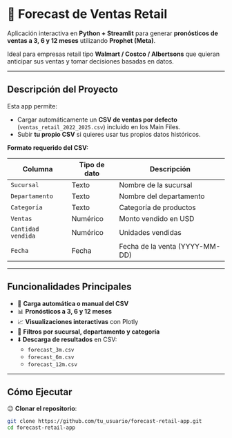 # **🛒 Forecast de Ventas Retail**

Aplicación interactiva en **Python + Streamlit** para generar **pronósticos de ventas a 3, 6 y 12 meses** utilizando **Prophet (Meta)**.  

Ideal para empresas retail tipo **Walmart / Costco / Albertsons** que quieran anticipar sus ventas y tomar decisiones basadas en datos.

---

## **Descripción del Proyecto**

Esta app permite:

- Cargar automáticamente un **CSV de ventas por defecto** (`ventas_retail_2022_2025.csv`) incluido en los Main Files.  
- Subir **tu propio CSV** si quieres usar tus propios datos históricos.  

**Formato requerido del CSV:**  

| Columna           | Tipo de dato | Descripción                       |
|------------------|-------------|-----------------------------------|
| `Sucursal`        | Texto       | Nombre de la sucursal             |
| `Departamento`    | Texto       | Nombre del departamento           |
| `Categoría`       | Texto       | Categoría de productos            |
| `Ventas`          | Numérico    | Monto vendido en USD              |
| `Cantidad vendida`| Numérico    | Unidades vendidas                 |
| `Fecha`           | Fecha       | Fecha de la venta (YYYY-MM-DD)    |

---

## **Funcionalidades Principales**

- 🔄 **Carga automática o manual del CSV**  
- 📊 **Pronósticos a 3, 6 y 12 meses**  
- 📈 **Visualizaciones interactivas** con Plotly  
- 🎯 **Filtros por sucursal, departamento y categoría**  
- ⬇️ **Descarga de resultados** en CSV:  
  - `forecast_3m.csv`  
  - `forecast_6m.csv`  
  - `forecast_12m.csv`  

---

## **Cómo Ejecutar**

😉 **Clonar el repositorio**:

```bash
git clone https://github.com/tu_usuario/forecast-retail-app.git
cd forecast-retail-app
